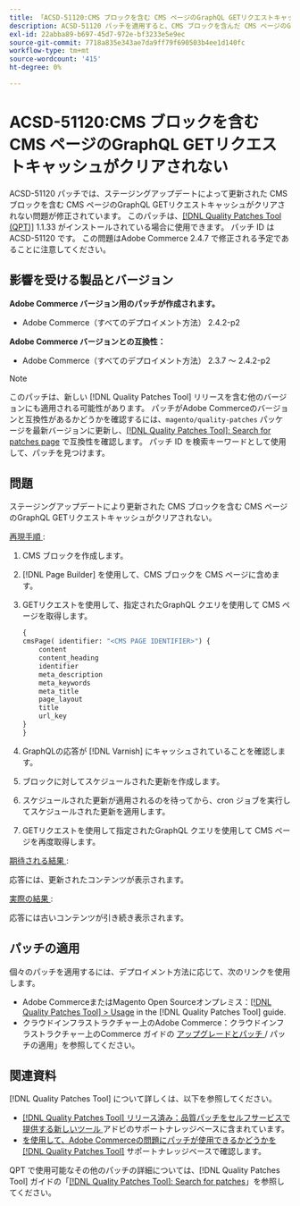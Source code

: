 ```yaml
---
title: 「ACSD-51120:CMS ブロックを含む CMS ページのGraphQL GETリクエストキャッシュがクリアされない」
description: ACSD-51120 パッチを適用すると、CMS ブロックを含んだ CMS ページのGraphQL GETリクエストキャッシュがクリアされないAdobe Commerceの問題が修正されます。
exl-id: 22abba89-b697-45d7-972e-bf3233e5e9ec
source-git-commit: 7718a835e343ae7da9ff79f690503b4ee1d140fc
workflow-type: tm+mt
source-wordcount: '415'
ht-degree: 0%

---
```


# ACSD-51120:CMS ブロックを含む CMS ページのGraphQL GETリクエストキャッシュがクリアされない

ACSD-51120 パッチでは、ステージングアップデートによって更新された CMS ブロックを含む CMS ページのGraphQL GETリクエストキャッシュがクリアされない問題が修正されています。 このパッチは、[[!DNL Quality Patches Tool (QPT)]](/help/announcements/adobe-commerce-announcements/magento-quality-patches-released-new-tool-to-self-serve-quality-patches.md) 1.1.33 がインストールされている場合に使用できます。 パッチ ID は ACSD-51120 です。 この問題はAdobe Commerce 2.4.7 で修正される予定であることに注意してください。

## 影響を受ける製品とバージョン

**Adobe Commerce バージョン用のパッチが作成されます。**

* Adobe Commerce（すべてのデプロイメント方法） 2.4.2-p2

**Adobe Commerce バージョンとの互換性：**

* Adobe Commerce（すべてのデプロイメント方法） 2.3.7 ～ 2.4.2-p2

>[!NOTE]
>
>このパッチは、新しい [!DNL Quality Patches Tool] リリースを含む他のバージョンにも適用される可能性があります。 パッチがAdobe Commerceのバージョンと互換性があるかどうかを確認するには、`magento/quality-patches` パッケージを最新バージョンに更新し、[[!DNL Quality Patches Tool]: Search for patches page](https://experienceleague.adobe.com/tools/commerce-quality-patches/index.html?lang=ja) で互換性を確認します。 パッチ ID を検索キーワードとして使用して、パッチを見つけます。

## 問題

ステージングアップデートにより更新された CMS ブロックを含む CMS ページのGraphQL GETリクエストキャッシュがクリアされない。

<u> 再現手順 </u>:

1. CMS ブロックを作成します。
1. [!DNL Page Builder] を使用して、CMS ブロックを CMS ページに含めます。
1. GETリクエストを使用して、指定されたGraphQL クエリを使用して CMS ページを取得します。

   ```GraphQL
   {
   cmsPage( identifier: "<CMS PAGE IDENTIFIER>") {
       content
       content_heading
       identifier
       meta_description
       meta_keywords
       meta_title
       page_layout
       title
       url_key
   }
   }
   ```

1. GraphQLの応答が [!DNL Varnish] にキャッシュされていることを確認します。
1. ブロックに対してスケジュールされた更新を作成します。
1. スケジュールされた更新が適用されるのを待ってから、cron ジョブを実行してスケジュールされた更新を適用します。
1. GETリクエストを使用して指定されたGraphQL クエリを使用して CMS ページを再度取得します。

<u> 期待される結果 </u>:

応答には、更新されたコンテンツが表示されます。

<u> 実際の結果 </u>:

応答には古いコンテンツが引き続き表示されます。

## パッチの適用

個々のパッチを適用するには、デプロイメント方法に応じて、次のリンクを使用します。

* Adobe CommerceまたはMagento Open Sourceオンプレミス：[[!DNL Quality Patches Tool] > Usage](https://experienceleague.adobe.com/docs/commerce-operations/tools/quality-patches-tool/usage.html?lang=ja) in the [!DNL Quality Patches Tool] guide.
* クラウドインフラストラクチャー上のAdobe Commerce：クラウドインフラストラクチャー上のCommerce ガイドの [ アップグレードとパッチ ](https://experienceleague.adobe.com/docs/commerce-cloud-service/user-guide/develop/upgrade/apply-patches.html?lang=ja)/ パッチの適用」を参照してください。


## 関連資料

[!DNL Quality Patches Tool] について詳しくは、以下を参照してください。

* [[!DNL Quality Patches Tool]  リリース済み：品質パッチをセルフサービスで提供する新しいツール ](/help/announcements/adobe-commerce-announcements/magento-quality-patches-released-new-tool-to-self-serve-quality-patches.md) アドビのサポートナレッジベースに含まれています。
* [ を使用して、Adobe Commerceの問題にパッチが使用できるかどうかを  [!DNL Quality Patches Tool]](/help/support-tools/patches-available-in-qpt-tool/check-patch-for-magento-issue-with-magento-quality-patches.md) サポートナレッジベースで確認します。

QPT で使用可能なその他のパッチの詳細については、[!DNL Quality Patches Tool] ガイドの「[[!DNL Quality Patches Tool]: Search for patches](https://experienceleague.adobe.com/tools/commerce-quality-patches/index.html?lang=ja)」を参照してください。

